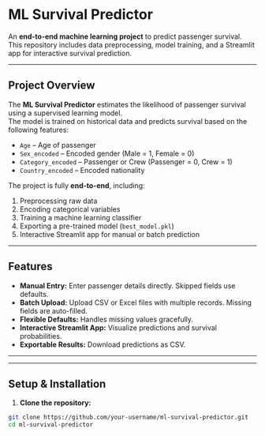 # ML Survival Predictor

An **end-to-end machine learning project** to predict passenger survival.  
This repository includes data preprocessing, model training, and a Streamlit app for interactive survival prediction.


---

## Project Overview

The **ML Survival Predictor** estimates the likelihood of passenger survival using a supervised learning model.  
The model is trained on historical data and predicts survival based on the following features:

- `Age` – Age of passenger  
- `Sex_encoded` – Encoded gender (Male = 1, Female = 0)  
- `Category_encoded` – Passenger or Crew (Passenger = 0, Crew = 1)  
- `Country_encoded` – Encoded nationality  

The project is fully **end-to-end**, including:

1. Preprocessing raw data  
2. Encoding categorical variables  
3. Training a machine learning classifier  
4. Exporting a pre-trained model (`best_model.pkl`)  
5. Interactive Streamlit app for manual or batch prediction  

---

## Features

- **Manual Entry:** Enter passenger details directly. Skipped fields use defaults.  
- **Batch Upload:** Upload CSV or Excel files with multiple records. Missing fields are auto-filled.  
- **Flexible Defaults:** Handles missing values gracefully.  
- **Interactive Streamlit App:** Visualize predictions and survival probabilities.  
- **Exportable Results:** Download predictions as CSV.

---


---

## Setup & Installation

1. **Clone the repository:**

```bash
git clone https://github.com/your-username/ml-survival-predictor.git
cd ml-survival-predictor
